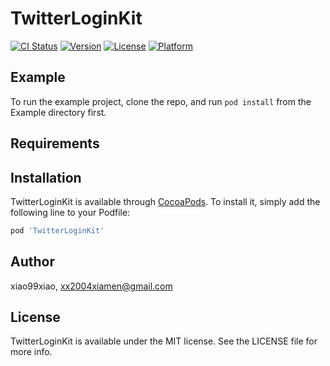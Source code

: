 # TwitterLoginKit

[![CI Status](https://img.shields.io/travis/xiao99xiao/TwitterLoginKit.svg?style=flat)](https://travis-ci.org/xiao99xiao/TwitterLoginKit)
[![Version](https://img.shields.io/cocoapods/v/TwitterLoginKit.svg?style=flat)](https://cocoapods.org/pods/TwitterLoginKit)
[![License](https://img.shields.io/cocoapods/l/TwitterLoginKit.svg?style=flat)](https://cocoapods.org/pods/TwitterLoginKit)
[![Platform](https://img.shields.io/cocoapods/p/TwitterLoginKit.svg?style=flat)](https://cocoapods.org/pods/TwitterLoginKit)

## Example

To run the example project, clone the repo, and run `pod install` from the Example directory first.

## Requirements

## Installation

TwitterLoginKit is available through [CocoaPods](https://cocoapods.org). To install
it, simply add the following line to your Podfile:

```ruby
pod 'TwitterLoginKit'
```

## Author

xiao99xiao, xx2004xiamen@gmail.com

## License

TwitterLoginKit is available under the MIT license. See the LICENSE file for more info.
